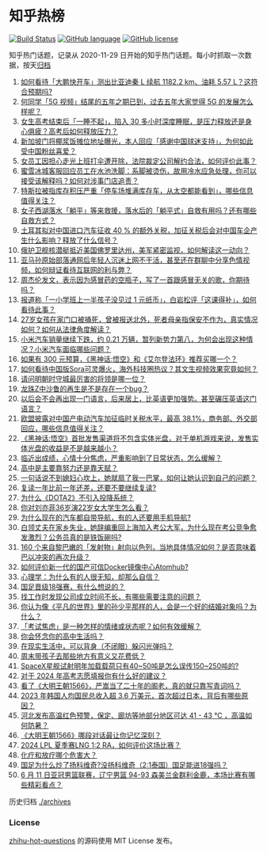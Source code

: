 # 知乎热榜
[![Build Status](https://github.com/ToWeLong/zhihu-hot-questions/workflows/CI/badge.svg)](https://github.com/ToWeLong/zhihu-hot-questions/actions)
[![GitHub language](https://img.shields.io/badge/language-golang-orange.svg)](https://golang.org/)
[![GitHub license](https://img.shields.io/github/license/ToWeLong/zhihu-hot-questions)](https://github.com/ToWeLong/zhihu-hot-questions/blob/main/LICENSE)

知乎热门话题，记录从 2020-11-29 日开始的知乎热门话题。每小时抓取一次数据，按天[归档](./archives)

<!-- BEGIN -->

1. [如何看待「大鹏快开车」测出比亚迪秦 L 续航 1182.2 km、油耗 5.57 L？这符合预期吗?](https://www.zhihu.com/question/658701783)
1. [何同学「5G 视频」结尾的五年之期已到，过去五年大家觉得 5G 的发展怎么样呢？](https://www.zhihu.com/question/658208776)
1. [女生高考结束后「一睡不起」，陷入 30 多小时深度睡眠，是压力释放还是身心俱疲？高考后如何释放压力？](https://www.zhihu.com/question/658705122)
1. [新加坡门将椰浆饭摊位地址曝光，本人回应「感谢中国球迷支持」，为何如此受中国粉丝喜爱？](https://www.zhihu.com/question/658706612)
1. [女员工因担心走光上班打伞遭开除，法院裁定公司解约合法，如何评价此事？](https://www.zhihu.com/question/658710999)
1. [蜜雪冰城客服回应员工在水池洗脚：系脚被烫伤，故用冷水应急处理，你可以接受该解释吗？如何对涉事门店追责？](https://www.zhihu.com/question/658618742)
1. [特斯拉被指库存积压严重「停车场堆满库存车，从太空都能看到」，哪些信息值得关注？](https://www.zhihu.com/question/658671001)
1. [女子西湖落水「躺平」等来救援，落水后的「躺平式」自救有用吗？还有哪些自救方式？](https://www.zhihu.com/question/658606516)
1. [土耳其拟对中国进口汽车征收 40 % 的额外关税，加征关税后会对中国车企产生什么影响？释放了什么信号？](https://www.zhihu.com/question/658619432)
1. [俄护卫舰核潜艇抵近美国佛罗里达州，美军紧密监视，如何解读这一动向？](https://www.zhihu.com/question/658746252)
1. [亚马孙原始部落通网后年轻人沉迷上网不干活，甚至还在群聊中分享色情视频，如何辩证看待互联网的利与弊？](https://www.zhihu.com/question/658633531)
1. [周杰伦发文，表示因为感冒药的空瓶子，写了一首跟感冒无关的歌，你期待吗？](https://www.zhihu.com/question/658698273)
1. [报道称「一小学班上一半孩子没见过 1 元纸币」，白岩松评「这课得补」，如何看待此事？](https://www.zhihu.com/question/658631453)
1. [27岁女孩在家门口被捅死，曾被报送北外，死者母亲指保安不作为，真实情况如何？如何从法律角度解读？](https://www.zhihu.com/question/658758852)
1. [小米汽车销量继续下跌，约 0.21 万辆，暂列新势力第八，为何会出现这种情况？小米汽车面临哪些问题？](https://www.zhihu.com/question/658744622)
1. [如果有 300 元预算，《黑神话:悟空》和《艾尔登法环》推荐买哪一个？](https://www.zhihu.com/question/658705547)
1. [如何看待中国版Sora可灵爆火，海外科技圈热议？其文生视频效果究竟如何？](https://www.zhihu.com/question/658759269)
1. [请问明朝时守城最厉害的将领是哪一位？](https://www.zhihu.com/question/658119411)
1. [龙珠Z中沙鲁的再生是不是存在一个bug？](https://www.zhihu.com/question/30794118)
1. [以后会不会再出现一门语言，后来居上，比英语更加强势。甚至碾压英语这门语言？](https://www.zhihu.com/question/584899431)
1. [欧盟披露对中国产电动汽车加征临时关税水平，最高 38.1%，商务部、外交部回应，哪些信息值得关注？](https://www.zhihu.com/question/658733692)
1. [《黑神话:悟空》首批发售渠道将不包含实体光盘，对于单机游戏来说，发售实体光盘的收益是不是越来越小？](https://www.zhihu.com/question/658644121)
1. [临近出成绩，心情十分焦虑，严重影响到了日常状态，怎么缓解？](https://www.zhihu.com/question/658169318)
1. [高中是主要靠努力还是靠天赋？](https://www.zhihu.com/question/658568595)
1. [一句话说不到媳妇心坎上，她就扇了我一巴掌，如何让她认识到自己的问题？](https://www.zhihu.com/question/658171434)
1. [复读一年比前一年还差，还要不要继续复读?](https://www.zhihu.com/question/658522703)
1. [为什么《DOTA2》不引入投降系统？](https://www.zhihu.com/question/23367257)
1. [你对刘亦菲36岁演22岁女大学生怎么看？](https://www.zhihu.com/question/658507089)
1. [为什么现在的汽车都自带导航，有的人还要用手机导航?](https://www.zhihu.com/question/657904317)
1. [白领丈夫在家乡失业，她辞编重回上海加入考公大军，为什么现在考公竞争愈发激烈？公务员真的是铁饭碗吗?](https://www.zhihu.com/question/658615414)
1. [160 个来自黎巴嫩的「发射物」射向以色列，当地具体情况如何？是否意味着巴以冲突的再次升级？](https://www.zhihu.com/question/658730686)
1. [如何评价新一代的国产可信Docker镜像中心Atomhub?](https://www.zhihu.com/question/658717880)
1. [心理学：为什么有的人很无知，却那么自信？](https://www.zhihu.com/question/658289375)
1. [国足晋级18强赛，有什么想说的？](https://www.zhihu.com/question/658671161)
1. [找工作时发现公司成立时间不长，有哪些需要注意的问题？](https://www.zhihu.com/question/657941294)
1. [你认为像《平凡的世界》里的孙少平那样的人，会是一个好的结婚对象吗？为什么？](https://www.zhihu.com/question/657824485)
1. [「考试焦虑」是一种怎样的情绪或状态呢？如何有效缓解？](https://www.zhihu.com/question/658169314)
1. [你会怀念你的高中生活吗？](https://www.zhihu.com/question/657072603)
1. [在现实生活中，可以背身（不闭眼）躲闪光弹吗？](https://www.zhihu.com/question/270417071)
1. [周末带孩子去那些地方有意义又花费低？](https://www.zhihu.com/question/658419883)
1. [SpaceX星舰试射明年加载载荷只有40~50吨是怎么误传150~250吨的?](https://www.zhihu.com/question/658625083)
1. [对于 2024 年高考志愿填报你有什么好的建议？](https://www.zhihu.com/question/656737901)
1. [看了《大明王朝1566》，严嵩当了二十年的阁老，真的就只靠写青词吗？](https://www.zhihu.com/question/658380198)
1. [2023 年韩国人均国民总收入超 3.6 万美元，首次超过日本，背后有哪些原因？](https://www.zhihu.com/question/658670999)
1. [河北发布高温红色预警，保定、廊坊等地部分地区可达 41 - 43 ℃  ，高温如何防暑？](https://www.zhihu.com/question/658703231)
1. [《大明王朝1566》哪段对话最让你记忆深刻？](https://www.zhihu.com/question/657698029)
1. [2024 LPL 夏季赛LNG 1:2 RA，如何评价这场比赛？](https://www.zhihu.com/question/658729341)
1. [化疗和放疗哪个危害大？](https://www.zhihu.com/question/483886080)
1. [国足为什么炒了扬科维奇?没扬科维奇（2:1泰国）国足能进18强吗？](https://www.zhihu.com/question/658674845)
1. [6 月 11 日亚冠男篮联赛，辽宁男篮 94-93 森美兰金群利金鹿，本场比赛有哪些精彩看点？](https://www.zhihu.com/question/658701443)

<!-- END -->

历史归档 [./archives](./archives)


### License
[zhihu-hot-questions](https://github.com/towelong/zhihu-hot-questions) 的源码使用 MIT License 发布。